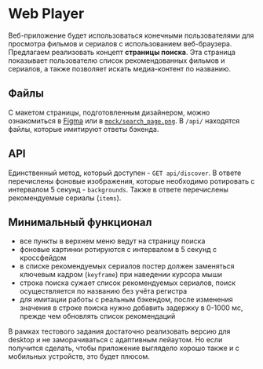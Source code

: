# Web Player

Веб-приложение будет использоваться конечными пользователями для просмотра фильмов и сериалов с использованием веб-браузера. Предлагаем реализовать концепт **страницы поиска**. Эта страница показывает пользователю список рекомендованных фильмов и сериалов, а также позволяет искать медиа-контент по названию.

## Файлы

C макетом страницы, подготовленным дизайнером, можно ознакомиться в [Figma](https://www.figma.com/file/Y0Sco27UBnYBNKRgE1sAiv/NetUP-Frontend-Task?node-id=0%3A1&t=nE9KbWGUIEKuF1IY-1) или в [`mock/search_page.png`](mock/search_page.png). В `/api/` находятся файлы, которые имитируют ответы бэкенда.

## API

Единственный метод, который доступен - `GET api/discover`. В ответе перечислены фоновые изображения, которые необходимо ротировать с интервалом 5 секунд - `backgrounds`. Также в ответе перечислены рекомендуемые сериалы (`items`).

## Минимальный функционал

- все пункты в верхнем меню ведут на страницу поиска
- фоновые картинки ротируются с интервалом в 5 секунд с кроссфейдом
- в списке рекомендуемых сериалов постер должен заменяться ключевым кадром (`keyframe`) при наведении курсора мыши
- строка поиска сужает список рекомендуемых сериалов, поиск осуществляется по названию без учёта регистра
- для имитации работы с реальным бэкендом, после изменения значения в строке поиска нужно добавить задержку в 0-1000 мс, прежде чем обновлять список рекомендаций

В рамках тестового задания достаточно реализовать версию для desktop и не заморачиваться с адаптивным лейаутом. Но если получится сделать, чтобы приложение выглядело хорошо также и с мобильных устройств, это будет плюсом.
